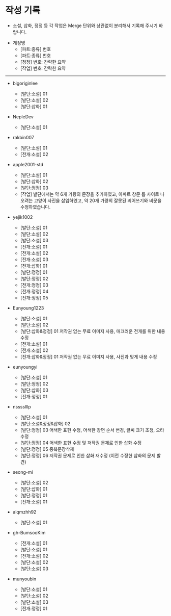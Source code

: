 # 작성 기록

- 소설, 삽화, 정정 등 각 작업은 Merge 단위와 상관없이 분리해서 기록해 주시기 바랍니다.

+ 계정명
  - [파트:종류] 번호
  - [파트:종류] 번호
  - [정정] 번호: 간략한 요약
  - [작업] 번호: 간략한 요약

----------------------------------------------------------
+ bigoriginlee
  - [발단:소설] 01
  - [발단:소설] 02
  - [발단:삽화] 01

+ NepleDev
  - [발단:소설] 01

+ rakbin007
  - [발단:소설] 01
  - [전개:소설] 02
  
+ apple2001-std
  - [발단:소설] 01
  - [발단:삽화] 02
  - [발단:정정] 03
  - [작업] 발단에서는 약 6개 가량의 문장을 추가하였고, 아파트 창문 틈 사이로 나오려는 고양이 사진을 삽입하였고, 약 20개 가량의 잘못된 띄어쓰기와 비문을 수정하였습니다.
  
+ yejik1002
  - [발단:소설] 01
  - [발단:소설] 02
  - [발단:소설] 03
  - [전개:소설] 01
  - [전개:소설] 02
  - [전개:소설] 03
  - [전개:삽화] 01
  - [발단:정정] 01
  - [발단:정정] 02
  - [전개:정정] 03
  - [전개:정정] 04
  - [전개:정정] 05

+ Eunyoung1223
  - [발단:소설] 01
  - [발단:소설] 02
  - [발단:삽화&정정] 01 저작권 없는 무료 이미지 사용, 매끄러운 전개를 위한 내용 수정
  - [전개:소설] 01
  - [전개:소설] 02
  - [전개:삽화&정정] 01 저작권 없는 무료 이미지 사용, 사진과 맞게 내용 수정


+ eunyoungyi
  - [발단:소설] 01
  - [발단:정정] 02
  - [발단:삽화] 03
  - [전개:정정] 01

+ nsssslllp
  - [발단:소설] 01
  - [발단:소설&정정&삽화] 02
  - [발단:정정] 03 어색한 표현 수정, 어색한 장면 순서 변경, 글씨 크기 조정, 오타 수정
  - [발단:정정] 04 어색한 표현 수정 및 저작권 문제로 인한 삽화 수정
  - [발단:정정] 05 중복문장삭제
  - [발단:정정] 06 저작권 문제로 인한 삽화 재수정 (이전 수정한 삽화의 문제 발견)

  
+ seong-mi
  - [발단:소설] 02
  - [발단:삽화] 01
  - [발단:정정] 01
  - [전개:소설] 01  
  
+ alqmzhh92
  - [발단:소설] 01
  
  
+ gh-BumsooKim
  - [전개:소설] 01
  - [발단:소설] 01
  - [전개:소설] 02
  - [발단:소설] 02
  - [발단:소설] 03

+ munyoubin
  - [발단:소설] 01
  - [발단:소설] 02
  - [발단:소설] 03
  - [전개:정정] 01

  



